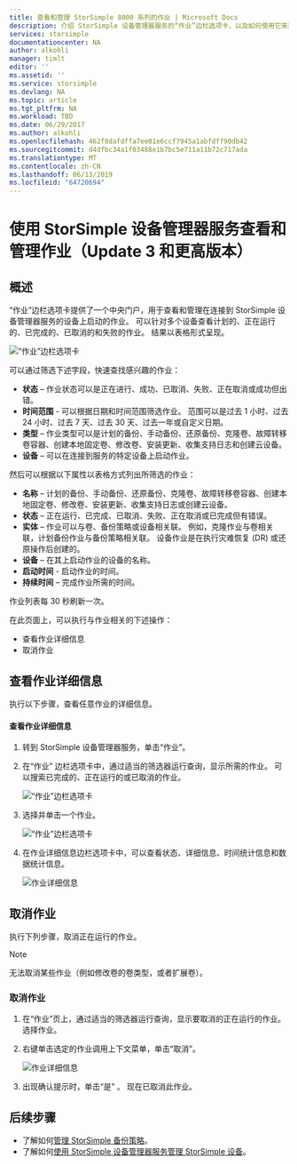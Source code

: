 ```yaml
---
title: 查看和管理 StorSimple 8000 系列的作业 | Microsoft Docs
description: 介绍 StorSimple 设备管理器服务的“作业”边栏选项卡，以及如何使用它来跟踪最近的、当前的和计划的备份作业。
services: storsimple
documentationcenter: NA
author: alkohli
manager: timlt
editor: ''
ms.assetid: ''
ms.service: storsimple
ms.devlang: NA
ms.topic: article
ms.tgt_pltfrm: NA
ms.workload: TBD
ms.date: 06/29/2017
ms.author: alkohli
ms.openlocfilehash: 462f8dafdffa7ee01e6ccf7945a1abfdff90db42
ms.sourcegitcommit: d4dfbc34a1f03488e1b7bc5e711a11b72c717ada
ms.translationtype: MT
ms.contentlocale: zh-CN
ms.lasthandoff: 06/13/2019
ms.locfileid: "64720694"
---
```

# <a name="use-the-storsimple-device-manager-service-to-view-and-manage-jobs-update-3-and-later"></a>使用 StorSimple 设备管理器服务查看和管理作业（Update 3 和更高版本）

## <a name="overview"></a>概述
“作业”边栏选项卡提供了一个中央门户，用于查看和管理在连接到 StorSimple 设备管理器服务的设备上启动的作业。  可以针对多个设备查看计划的、正在运行的、已完成的、已取消的和失败的作业。 结果以表格形式呈现。

![“作业”边栏选项卡](./media/storsimple-8000-manage-jobs-u2/jobs1.png)

可以通过筛选下述字段，快速查找感兴趣的作业：

* **状态** – 作业状态可以是正在进行、成功、已取消、失败、正在取消或成功但出错。
* **时间范围** - 可以根据日期和时间范围筛选作业。 范围可以是过去 1 小时、过去 24 小时、过去 7 天、过去 30 天、过去一年或自定义日期。
* **类型** – 作业类型可以是计划的备份、手动备份、还原备份、克隆卷、故障转移卷容器、创建本地固定卷、修改卷、安装更新、收集支持日志和创建云设备。
* **设备** – 可以在连接到服务的特定设备上启动作业。
  
然后可以根据以下属性以表格方式列出所筛选的作业：
  
* **名称** – 计划的备份、手动备份、还原备份、克隆卷、故障转移卷容器、创建本地固定卷、修改卷、安装更新、收集支持日志或创建云设备。
* **状态** – 正在运行、已完成、已取消、失败、正在取消或已完成但有错误。
* **实体** – 作业可以与卷、备份策略或设备相关联。 例如，克隆作业与卷相关联，计划备份作业与备份策略相关联。 设备作业是在执行灾难恢复 (DR) 或还原操作后创建的。
* **设备** – 在其上启动作业的设备的名称。
* **启动时间** - 启动作业的时间。
* **持续时间** – 完成作业所需的时间。

作业列表每 30 秒刷新一次。

在此页面上，可以执行与作业相关的下述操作：

* 查看作业详细信息
* 取消作业

## <a name="view-job-details"></a>查看作业详细信息
执行以下步骤，查看任意作业的详细信息。

#### <a name="to-view-job-details"></a>查看作业详细信息
1. 转到 StorSimple 设备管理器服务，单击“作业”。 

2. 在“作业”  边栏选项卡中，通过适当的筛选器运行查询，显示所需的作业。 可以搜索已完成的、正在运行的或已取消的作业。

    ![“作业”边栏选项卡](./media/storsimple-8000-manage-jobs-u2/jobs1.png)

2. 选择并单击一个作业。

    ![“作业”边栏选项卡](./media/storsimple-8000-manage-jobs-u2/jobs3.png)

3. 在作业详细信息边栏选项卡中，可以查看状态、详细信息、时间统计信息和数据统计信息。
   
    ![作业详细信息](./media/storsimple-8000-manage-jobs-u2/jobs4.png)

## <a name="cancel-a-job"></a>取消作业
执行下列步骤，取消正在运行的作业。

> [!NOTE]
> 无法取消某些作业（例如修改卷的卷类型，或者扩展卷）。


### <a name="to-cancel-a-job"></a>取消作业
1. 在“作业”页上，通过适当的筛选器运行查询，显示要取消的正在运行的作业。  选择作业。

2. 右键单击选定的作业调用上下文菜单，单击“取消”。 

    ![作业详细信息](./media/storsimple-8000-manage-jobs-u2/jobs2.png)

3. 出现确认提示时，单击“是”  。 现在已取消此作业。

## <a name="next-steps"></a>后续步骤
* 了解如何[管理 StorSimple 备份策略](storsimple-8000-manage-backup-policies-u2.md)。
* 了解如何[使用 StorSimple 设备管理器服务管理 StorSimple 设备](storsimple-8000-manager-service-administration.md)。

